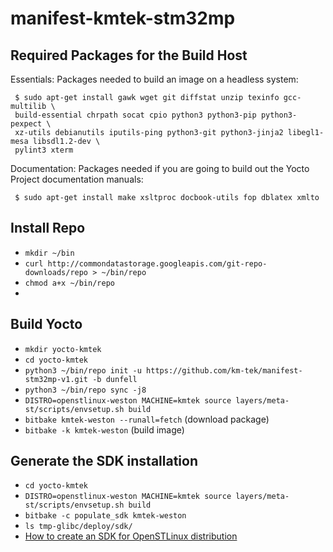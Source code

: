 # manifest-kmtek-stm32mp

## Required Packages for the Build Host
Essentials: Packages needed to build an image on a headless system:

     $ sudo apt-get install gawk wget git diffstat unzip texinfo gcc-multilib \
     build-essential chrpath socat cpio python3 python3-pip python3-pexpect \
     xz-utils debianutils iputils-ping python3-git python3-jinja2 libegl1-mesa libsdl1.2-dev \
     pylint3 xterm
                        
Documentation: Packages needed if you are going to build out the Yocto Project documentation manuals:

     $ sudo apt-get install make xsltproc docbook-utils fop dblatex xmlto
## Install Repo
- `mkdir ~/bin`
- `curl http://commondatastorage.googleapis.com/git-repo-downloads/repo > ~/bin/repo`
- `chmod a+x ~/bin/repo`
- 
## Build Yocto
- `mkdir yocto-kmtek`
- `cd yocto-kmtek`
- `python3 ~/bin/repo init -u https://github.com/km-tek/manifest-stm32mp-v1.git -b dunfell`
- `python3 ~/bin/repo sync -j8`
- `DISTRO=openstlinux-weston MACHINE=kmtek source layers/meta-st/scripts/envsetup.sh build`
- `bitbake kmtek-weston --runall=fetch` (download package)
- `bitbake -k kmtek-weston` (build image)

## Generate the SDK installation
- `cd yocto-kmtek`
- `DISTRO=openstlinux-weston MACHINE=kmtek source layers/meta-st/scripts/envsetup.sh build`
- `bitbake -c populate_sdk kmtek-weston`
- `ls tmp-glibc/deploy/sdk/`
- [How to create an SDK for OpenSTLinux distribution](https://wiki.st.com/stm32mpu/wiki/How_to_create_an_SDK_for_OpenSTLinux_distribution)

